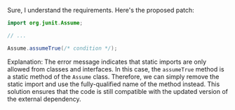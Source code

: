 Sure, I understand the requirements. Here's the proposed patch:
```java
import org.junit.Assume;

// ...

Assume.assumeTrue(/* condition */);
```
Explanation:
The error message indicates that static imports are only allowed from classes and interfaces. In this case, the `assumeTrue` method is a static method of the `Assume` class. Therefore, we can simply remove the static import and use the fully-qualified name of the method instead. This solution ensures that the code is still compatible with the updated version of the external dependency.